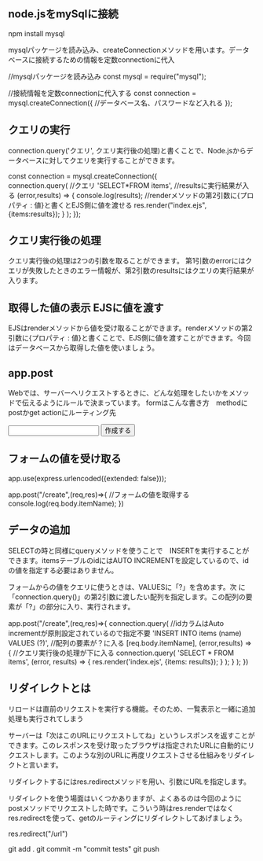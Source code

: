 ## node.jsをmySqlに接続
npm install mysql

mysqlパッケージを読み込み、createConnectionメソッドを用います。データベースに接続するための情報を定数connectionに代入

//mysqlパッケージを読み込み
const mysql = require("mysql");

//接続情報を定数connectionに代入する
const connection = mysql.createConnection({
    //データベース名、パスワードなど入れる
});

## クエリの実行 
connection.query('クエリ', クエリ実行後の処理)と書くことで、Node.jsからデータベースに対してクエリを実行することができます。

const connection = mysql.createConnection({                        
    connection.query(
        //クエリ
        'SELECT*FROM items',
        //resultsに実行結果が入る
        (error,results) => {
            console.log(results);
            //renderメソッドの第2引数に{プロパティ : 値}と書くとEJS側に値を渡せる
            res.render("index.ejs",{items:results});
        }
    );
});

## クエリ実行後の処理
クエリ実行後の処理は2つの引数を取ることができます。
第1引数のerrorにはクエリが失敗したときのエラー情報が、第2引数のresultsにはクエリの実行結果が入ります。

## 取得した値の表示 EJSに値を渡す
EJSはrenderメソッドから値を受け取ることができます。renderメソッドの第2引数に{プロパティ : 値}と書くことで、EJS側に値を渡すことができます。今回はデータベースから取得した値を使いましょう。

## app.post
Webでは、サーバーへリクエストするときに、どんな処理をしたいかをメソッドで伝えるようにルールで決まっています。
formはこんな書き方　methodにpostかget actionにルーティング先
<form action = "/create" method = "post">
          <input type="text">
          <input type="submit" value="作成する">
        <!-- formタグの閉じタグを書いてください -->
</form>

## フォームの値を受け取る
app.use(express.urlencoded({extended: false}));

app.post("/create",(req,res)=>{
    //フォームの値を取得する
    console.log(req.body.itemName);
})

## データの追加
SELECTの時と同様にqueryメソッドを使うことで　INSERTを実行することができます。itemsテーブルのidにはAUTO INCREMENTを設定しているので、idの値を指定する必要はありません。

フォームからの値をクエリに使うときは、VALUESに「?」を含めます。次
に「connection.query()」の第2引数に渡したい配列を指定します。この配列の要素が「?」の部分に入り、実行されます。

app.post("/create",(req,res)=>{
    connection.query(
        //idカラムはAuto incrementが原則設定されているので指定不要
        'INSERT INTO items (name) VALUES (?)',
        //配列の要素が？に入る
        [req.body.itemName],
        (error,results) => {
            //クエリ実行後の処理が下に入る
            connection.query(
                'SELECT * FROM items',
                (error, results) => {
                res.render('index.ejs', {items: results});
                }
            );
        }
    );
})

## リダイレクトとは
リロードは直前のリクエストを実行する機能。そのため、一覧表示と一緒に追加処理も実行されてしまう

サーバーは「次はこのURLにリクエストしてね」というレスポンスを返すことができます。このレスポンスを受け取ったブラウザは指定されたURLに自動的にリクエストします。このような別のURLに再度リクエストさせる仕組みをリダイレクトと言います。

リダイレクトするにはres.redirectメソッドを用い、引数にURLを指定します。

リダイレクトを使う場面はいくつかありますが、よくあるのは今回のようにpostメソッドでリクエストした時です。こういう時はres.renderではなくres.redirectを使って、getのルーティングにリダイレクトしてあげましょう。

res.redirect("/url")


git add .
git commit -m "commit tests"
git push